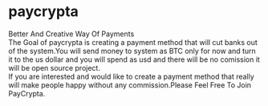# paycrypta

Better And Creative Way Of Payments<br>
The Goal of paycrypta is creating a payment method that will cut banks out of the system.You will send money to system as BTC only for now and turn it to the us dollar and you will spend as usd and there will be no comission it will be open source project.    <br>
If you are interested and would like to create a payment method that really will make people happy without any commission.Please Feel Free To Join PayCrypta.
